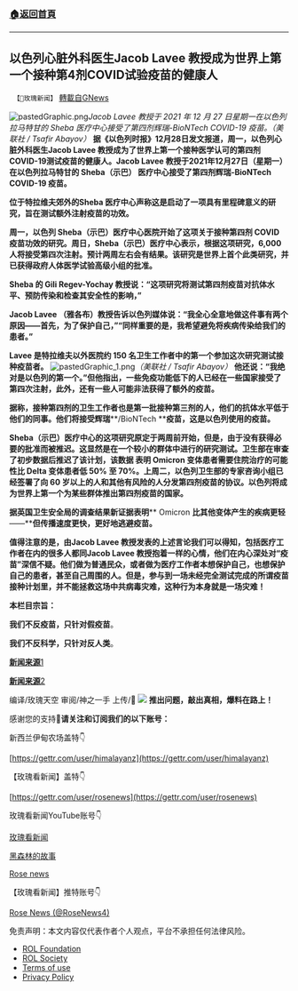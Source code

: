 ###  [:house:返回首頁](https://github.com/ourhimalayas/txt)
---


## 以色列心脏外科医生Jacob Lavee 教授成为世界上第一个接种第4剂COVID试验疫苗的健康人
` 【🌹玫瑰新闻】` [轉載自GNews](https://gnews.org/zh-hans/1800572/)

![pastedGraphic.png](https://assets.gnews.org/wp-content/uploads/2021/12/13475E16-5897-47DB-86BE-74E80B098FD6.jpeg)*Jacob Lavee 教授于 2021 年 12 月 27 日星期一在以色列拉马特甘的 Sheba 医疗中心接受了第四剂辉瑞-BioNTech COVID-19 疫苗。（美联社 / Tsafir Abayov）*
**据《以色列时报》12月28日发文报道，周一，以色列心脏外科医生Jacob Lavee 教授成为了世界上第一个接种医学认可的第四剂COVID-19测试疫苗的健康人。Jacob Lavee 教授于2021年12月27日（星期一）在以色列拉马特甘的 Sheba（示巴） 医疗中心接受了第四剂辉瑞-BioNTech COVID-19 疫苗。**

**位于特拉维夫郊外的Sheba 医疗中心声称这是启动了一项具有里程碑意义的研究，旨在测试额外注射疫苗的功效。**

**周一，以色列 Sheba（示巴）医疗中心医院开始了这项关于接种第四剂 COVID 疫苗功效的研究。周日，Sheba（示巴）医疗中心表示，根据这项研究，6,000 人将接受第四次注射。预计两周左右会有结果。该研究是世界上首个此类研究，并已获得政府人体医学试验高级小组的批准。**

**Sheba ****的**** Gili Regev-Yochay ****教授说：****“****这项研究将测试第四剂疫苗对抗体水平、预防传染和检查其安全性的影响，****”**

**Jacob Lavee （雅各布）教授告诉以色列媒体说：“我全心全意地做这件事有两个原因——首先，为了保护自己，”“同样重要的是，我希望避免将疾病传染给我们的患者。”**

**Lavee 是特拉维夫以外医院约 150 名卫生工作者中的第一个参加这次研究测试接种疫苗者。**
![pastedGraphic_1.png](https://assets.gnews.org/wp-content/uploads/2021/12/A7F833B4-8533-47CC-AB06-5058C77CD485.jpeg)*（美联社 / Tsafir Abayov）*
**他还说：“我绝对是以色列的第一个。”但他指出，一些免疫功能低下的人已经在一些国家接受了第四次注射，此外，还有一些人可能非法获得了额外的疫苗。**

**据称，接种第四剂的卫生工作者也是第一批接种第三剂的人，他们的抗体水平低于他们的同事。他们将接受辉瑞****/BioNTech ****疫苗，这是以色列使用的疫苗。**

**Sheba（示巴）医疗中心的这项研究原定于两周前开始，但是，由于没有获得必要的批准而被推迟。这显然是在一个较小的群体中进行的研究测试。卫生部在审查了初步数据后推迟了该计划，该数据 表明 Omicron 变体患者需要住院治疗的可能性比 Delta 变体患者低 50% 至 70%。上周二，以色列卫生部的专家咨询小组已经签署了向 60 岁以上的人和其他有风险的人分发第四剂疫苗的协议。以色列将成为世界上第一个为某些群体推出第四剂疫苗的国家。**

**据英国卫生安全局的调查结果新证据表明**** Omicron ****比其他变体产生的疾病更轻****——****但传播速度更快，更好地逃避疫苗。**

**值得注意的是，由Jacob Lavee 教授发表的上述言论我们可以得知，包括医疗工作者在内的很多人都同Jacob Lavee 教授抱着一样的心情，他们在内心深处对“疫苗”深信不疑。他们做为普通民众，或者做为医疗工作者本想保护自己，也想保护自己的患者，甚至自己周围的人。但是，参与到一场未经完全测试完成的所谓疫苗接种计划里，并不能拯救这场中共病毒灾难，这种行为本身就是一场灾难！**

**本栏目宗旨：**

**我们不反疫苗，只针对假疫苗**。

**我们不反科学，只针对反人类**。

[**新闻来源**1](https://www.timesofisrael.com/israeli-heart-surgeon-is-worlds-1st-healthy-person-to-get-4th-dose-in-trial/)

[**新闻来源**2](https://www.timesofisrael.com/israeli-hospital-to-begin-study-on-efficacy-of-4th-covid-vaccine-dose/)

编译/玫瑰天空
审阅/神之一手
上传/🌹
![](https://assets.gnews.org/wp-content/uploads/2021/12/87BC9F40-22A4-4A65-A29A-A19222FDB0D6.jpeg)
**推出问题，敲出真相，爆料在路上！**

感谢您的支持🙏**请关注和订阅我们的以下账号：**

新西兰伊甸农场盖特👇

[https://gettr.com/user/himalayanz](https://gettr.com/user/himalayanz)

【玫瑰看新闻】盖特👇

[https://gettr.com/user/rosenews](https://gettr.com/user/rosenews)

玫瑰看新闻YouTube账号👇

[玫瑰看新闻](https://youtube.com/channel/UCflJNlhnkOnqrdhSjfUJ0iw)

[黑森林的故事](https://youtube.com/channel/UC7GG4NwpE8VqSZQBHS1tp1A)

[Rose news](https://youtube.com/channel/UCRaAQxHogieKRmOtZ1vP6Ew)

【玫瑰看新闻】推特账号👇

[Rose News (@RoseNews4)](https://twitter.com/rosenews4?s=11)

 

免责声明：本文内容仅代表作者个人观点，平台不承担任何法律风险。

- [ROL Foundation](https://rolfoundation.org/)
- [ROL Society](https://rolsociety.org/)
- [Terms of use](https://gnews.org/terms-of-use-3/)
- [Privacy Policy](https://gnews.org/privacy-policy/)
